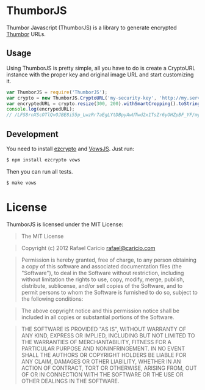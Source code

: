 # ThumborJS

Thumbor Javascript (ThumborJS) is a library to generate encrypted [Thumbor](https://github.com/globocom/thumbor/) URLs. 

## Usage

Using ThumborJS is pretty simple, all you have to do is create a CryptoURL instance with the 
proper key and original image URL and start customizing it.

```javascript
var ThumborJS = require('ThumborJS');
var crypto = new ThumborJS.CryptoURL('my-security-key', 'http://my.server.com/path/to/my/image.jpg');
var encryptedURL = crypto.resize(300, 200).withSmartCropping().toString();
console.log(encrypedURL);
// /LFS8rnXScOTlQvOJBE8i55p_LwzRr7aEgLYtDBpyAwUTwd2x1TsZr6yOHZpBF_YF/my.server.com/some/path/to/image.jpg
```

## Development

You need to install [ezcrypto](https://github.com/ElmerZhang/ezcrypto) and [VowsJS](http://vowsjs.org/). Just run:

```bash
$ npm install ezcrypto vows
```

Then you can run all tests.

```bash
$ make vows
```

# License

ThumborJS is licensed under the MIT License:

> The MIT License

> Copyright (c) 2012 Rafael Carício <rafael@caricio.com>

> Permission is hereby granted, free of charge, to any person obtaining a copy
> of this software and associated documentation files (the "Software"), to deal
> in the Software without restriction, including without limitation the rights
> to use, copy, modify, merge, publish, distribute, sublicense, and/or sell
> copies of the Software, and to permit persons to whom the Software is
> furnished to do so, subject to the following conditions:

> The above copyright notice and this permission notice shall be included in
> all copies or substantial portions of the Software.

> THE SOFTWARE IS PROVIDED "AS IS", WITHOUT WARRANTY OF ANY KIND, EXPRESS OR
> IMPLIED, INCLUDING BUT NOT LIMITED TO THE WARRANTIES OF MERCHANTABILITY,
> FITNESS FOR A PARTICULAR PURPOSE AND NONINFRINGEMENT. IN NO EVENT SHALL THE
> AUTHORS OR COPYRIGHT HOLDERS BE LIABLE FOR ANY CLAIM, DAMAGES OR OTHER
> LIABILITY, WHETHER IN AN ACTION OF CONTRACT, TORT OR OTHERWISE, ARISING FROM,
> OUT OF OR IN CONNECTION WITH THE SOFTWARE OR THE USE OR OTHER DEALINGS IN
> THE SOFTWARE.
